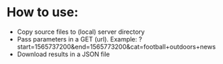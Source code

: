 # How to use:
- Copy source files to (local) server directory
- Pass parameters in a GET (url). Example: ?start=1565737200&end=1565773200&cat=football+outdoors+news
- Download results in a JSON file
